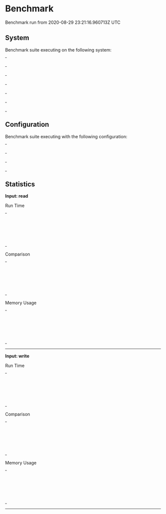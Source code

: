 # Benchmark

Benchmark run from 2020-08-29 23:21:16.960713Z UTC

## System

Benchmark suite executing on the following system:

<table style="width: 1%">
  <tr>
    <th style="width: 1%; white-space: nowrap">Operating System</th>
    <td>Linux</td>
  </tr><tr>
    <th style="white-space: nowrap">CPU Information</th>
    <td style="white-space: nowrap">Intel(R) Core(TM) M-5Y71 CPU @ 1.20GHz</td>
  </tr><tr>
    <th style="white-space: nowrap">Number of Available Cores</th>
    <td style="white-space: nowrap">4</td>
  </tr><tr>
    <th style="white-space: nowrap">Available Memory</th>
    <td style="white-space: nowrap">7.68 GB</td>
  </tr><tr>
    <th style="white-space: nowrap">Elixir Version</th>
    <td style="white-space: nowrap">1.10.4</td>
  </tr><tr>
    <th style="white-space: nowrap">Erlang Version</th>
    <td style="white-space: nowrap">22.3</td>
  </tr>
</table>

## Configuration

Benchmark suite executing with the following configuration:

<table style="width: 1%">
  <tr>
    <th style="width: 1%">:time</th>
    <td style="white-space: nowrap">5 min</td>
  </tr><tr>
    <th>:parallel</th>
    <td style="white-space: nowrap">1</td>
  </tr><tr>
    <th>:warmup</th>
    <td style="white-space: nowrap">2 s</td>
  </tr>
</table>

## Statistics


__Input: read__

Run Time
<table style="width: 1%">
  <tr>
    <th>Name</th>
    <th style="text-align: right">IPS</th>
    <th style="text-align: right">Average</th>
    <th style="text-align: right">Devitation</th>
    <th style="text-align: right">Median</th>
    <th style="text-align: right">99th&nbsp;%</th>
  </tr>
  <tr>
    <td style="white-space: nowrap">ditto</td>
    <td style="white-space: nowrap; text-align: right">4.34 K</td>
    <td style="white-space: nowrap; text-align: right">230.21 μs</td>
    <td style="white-space: nowrap; text-align: right">±24.30%</td>
    <td style="white-space: nowrap; text-align: right">226.16 μs</td>
    <td style="white-space: nowrap; text-align: right">344.55 μs</td>
  </tr>
  <tr>
    <td style="white-space: nowrap">memoize</td>
    <td style="white-space: nowrap; text-align: right">3.85 K</td>
    <td style="white-space: nowrap; text-align: right">259.86 μs</td>
    <td style="white-space: nowrap; text-align: right">±21.01%</td>
    <td style="white-space: nowrap; text-align: right">256.55 μs</td>
    <td style="white-space: nowrap; text-align: right">374.14 μs</td>
  </tr>
  <tr>
    <td style="white-space: nowrap">cachex</td>
    <td style="white-space: nowrap; text-align: right">0.85 K</td>
    <td style="white-space: nowrap; text-align: right">1183.36 μs</td>
    <td style="white-space: nowrap; text-align: right">±8.96%</td>
    <td style="white-space: nowrap; text-align: right">1189.04 μs</td>
    <td style="white-space: nowrap; text-align: right">1372.27 μs</td>
  </tr>
</table>
Comparison
<table style="width: 1%">
  <tr>
    <th>Name</th>
    <th style="text-align: right">IPS</th>
    <th style="text-align: right">Slower</th>
  <tr>
    <td style="white-space: nowrap">ditto</td>
    <td style="white-space: nowrap;text-align: right">4.34 K</td>
    <td>&nbsp;</td>
  </tr>
  <tr>
    <td style="white-space: nowrap">memoize</td>
    <td style="white-space: nowrap; text-align: right">3.85 K</td>
    <td style="white-space: nowrap; text-align: right">1.13x</td>
  </tr>
  <tr>
    <td style="white-space: nowrap">cachex</td>
    <td style="white-space: nowrap; text-align: right">0.85 K</td>
    <td style="white-space: nowrap; text-align: right">5.14x</td>
  </tr>
</table>
Memory Usage
<table style="width: 1%">
  <tr>
    <th>Name</th>
    <th style="text-align: right">Memory</th>
      <th style="text-align: right">Factor</th>
  </tr>
  <tr>
    <td style="white-space: nowrap">ditto</td>
    <td style="white-space: nowrap">272 B</td>
      <td>&nbsp;</td>
  </tr>
  <tr>
    <td style="white-space: nowrap">memoize</td>
    <td style="white-space: nowrap">272 B</td>
    <td>1.0x</td>
  </tr>
  <tr>
    <td style="white-space: nowrap">cachex</td>
    <td style="white-space: nowrap">272 B</td>
    <td>1.0x</td>
  </tr>
</table>
<hr/>

__Input: write__

Run Time
<table style="width: 1%">
  <tr>
    <th>Name</th>
    <th style="text-align: right">IPS</th>
    <th style="text-align: right">Average</th>
    <th style="text-align: right">Devitation</th>
    <th style="text-align: right">Median</th>
    <th style="text-align: right">99th&nbsp;%</th>
  </tr>
  <tr>
    <td style="white-space: nowrap">memoize</td>
    <td style="white-space: nowrap; text-align: right">12.68 K</td>
    <td style="white-space: nowrap; text-align: right">78.85 μs</td>
    <td style="white-space: nowrap; text-align: right">±73.54%</td>
    <td style="white-space: nowrap; text-align: right">79.59 μs</td>
    <td style="white-space: nowrap; text-align: right">161.04 μs</td>
  </tr>
  <tr>
    <td style="white-space: nowrap">ditto</td>
    <td style="white-space: nowrap; text-align: right">12.63 K</td>
    <td style="white-space: nowrap; text-align: right">79.15 μs</td>
    <td style="white-space: nowrap; text-align: right">±72.99%</td>
    <td style="white-space: nowrap; text-align: right">80.11 μs</td>
    <td style="white-space: nowrap; text-align: right">157.72 μs</td>
  </tr>
  <tr>
    <td style="white-space: nowrap">cachex</td>
    <td style="white-space: nowrap; text-align: right">10.07 K</td>
    <td style="white-space: nowrap; text-align: right">99.33 μs</td>
    <td style="white-space: nowrap; text-align: right">±2610.10%</td>
    <td style="white-space: nowrap; text-align: right">88.91 μs</td>
    <td style="white-space: nowrap; text-align: right">156.25 μs</td>
  </tr>
</table>
Comparison
<table style="width: 1%">
  <tr>
    <th>Name</th>
    <th style="text-align: right">IPS</th>
    <th style="text-align: right">Slower</th>
  <tr>
    <td style="white-space: nowrap">memoize</td>
    <td style="white-space: nowrap;text-align: right">12.68 K</td>
    <td>&nbsp;</td>
  </tr>
  <tr>
    <td style="white-space: nowrap">ditto</td>
    <td style="white-space: nowrap; text-align: right">12.63 K</td>
    <td style="white-space: nowrap; text-align: right">1.0x</td>
  </tr>
  <tr>
    <td style="white-space: nowrap">cachex</td>
    <td style="white-space: nowrap; text-align: right">10.07 K</td>
    <td style="white-space: nowrap; text-align: right">1.26x</td>
  </tr>
</table>
Memory Usage
<table style="width: 1%">
  <tr>
    <th>Name</th>
    <th style="text-align: right">Memory</th>
      <th style="text-align: right">Factor</th>
  </tr>
  <tr>
    <td style="white-space: nowrap">memoize</td>
    <td style="white-space: nowrap">272 B</td>
      <td>&nbsp;</td>
  </tr>
  <tr>
    <td style="white-space: nowrap">ditto</td>
    <td style="white-space: nowrap">272 B</td>
    <td>1.0x</td>
  </tr>
  <tr>
    <td style="white-space: nowrap">cachex</td>
    <td style="white-space: nowrap">272 B</td>
    <td>1.0x</td>
  </tr>
</table>
<hr/>
